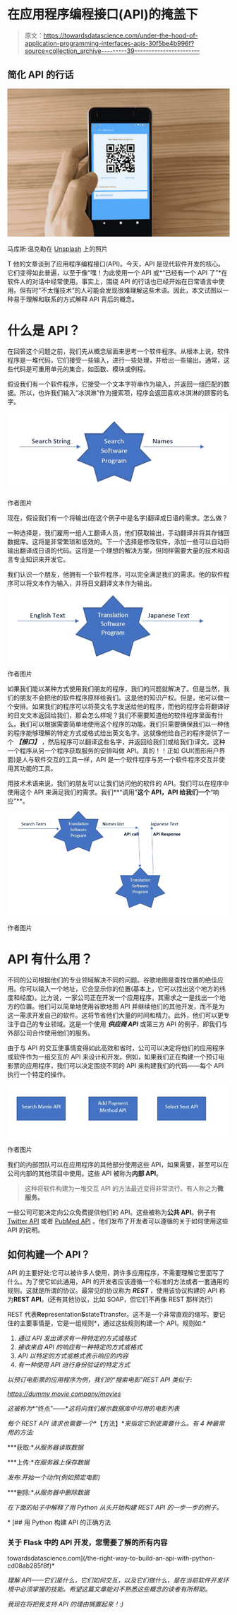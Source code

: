 # 在应用程序编程接口(API)的掩盖下

> 原文：<https://towardsdatascience.com/under-the-hood-of-application-programming-interfaces-apis-30f5be4b996f?source=collection_archive---------39----------------------->

## 简化 API 的行话

![](img/ae55f4cb5cbd1a47cab169aaefad46fa.png)

马库斯·温克勒在 [Unsplash](https://unsplash.com?utm_source=medium&utm_medium=referral) 上的照片

T 他的文章谈到了应用程序编程接口(API)。今天，API 是现代软件开发的核心。它们变得如此普遍，以至于像“嘿！为此使用一个 API 或*“已经有一个 API 了”*在软件人的对话中经常使用。事实上，围绕 API 的行话也已经开始在日常语言中使用。但有时“不太懂技术”的人可能会发现很难理解这些术语。因此，本文试图以一种易于理解和联系的方式解释 API 背后的概念。

# 什么是 API？

在回答这个问题之前，我们先从概念层面来思考一个软件程序。从根本上说，软件程序是一堆代码，它们接受一些输入，进行一些处理，并给出一些输出。通常，这些代码是可重用单元的集合，如函数、模块或例程。

假设我们有一个软件程序，它接受一个文本字符串作为输入，并返回一组匹配的数据。所以，也许我们输入“冰淇淋”作为搜索项，程序会返回喜欢冰淇淋的顾客的名字。

![](img/1640e7c9ad83ac59bc2ff3b1dcba6799.png)

作者图片

现在，假设我们有一个将输出(在这个例子中是名字)翻译成日语的需求。怎么做？

一种选择是，我们雇用一组人工翻译人员，他们获取输出，手动翻译并将其存储回数据库。这将是非常繁琐和低效的。下一个选择是修改软件，添加一些可以自动将输出翻译成日语的代码。这将是一个理想的解决方案，但同样需要大量的技术和语言专业知识来开发它。

我们认识一个朋友，他拥有一个软件程序，可以完全满足我们的需求。他的软件程序可以将文本作为输入，并将日文翻译文本作为输出。

![](img/a2be422c222a5c85953e1274c29fa0f5.png)

作者图片

如果我们能以某种方式使用我们朋友的程序，我们的问题就解决了。但是当然，我们的朋友不会把他的软件程序原样给我们。这是他的知识产权。但是，他可以做一个安排。如果我们的程序可以将英文名字发送给他的程序，而他的程序会将翻译好的日文文本返回给我们，那会怎么样呢？我们不需要知道他的软件程序里面有什么。我们可以根据需要简单地使用这个程序的功能。我们只需要确保我们以一种他的程序能够理解的特定方式或格式给出英文名字。这就像他给自己的程序提供了一个 ***【接口】*** ，然后程序可以翻译这些名字，并返回给我们(或给我们)译文。这种一个程序从另一个程序获取服务的安排叫做 API。真的！！正如 GUI(图形用户界面)是人与软件交互的工具一样，API 是一个软件程序与另一个软件程序交互并使用其功能的工具。

用技术术语来说，我们的朋友可以让我们访问他的软件的 API。我们可以在程序中使用这个 API 来满足我们的需求。我们**“调用”**这个 API，API 给我们一个**“响应”**。

![](img/eaf0c12fe19b9f2187d925de404bd425.png)

作者图片

# API 有什么用？

不同的公司根据他们的专业领域解决不同的问题。谷歌地图是查找位置的绝佳应用。你可以输入一个地址，它会显示你的位置(基本上，它可以找出这个地方的纬度和经度)。比方说，一家公司正在开发一个应用程序，其需求之一是找出一个地方的位置。他们可以简单地使用谷歌地图 API 并继续他们的其他开发，而不是为这一需求开发自己的软件。这将节省他们大量的时间和精力。此外，他们可以更专注于自己的专业领域。这是一个使用 ***供应商 API*** 或第三方 API 的例子，即我们与外部公司合作使用他们的服务。

由于与 API 的交互使事情变得如此高效和省时，公司可以决定将他们的应用程序或软件作为一组交互的 API 来设计和开发。例如，如果我们正在构建一个预订电影票的应用程序，我们可以决定围绕不同的 API 来构建我们的代码——每个 API 执行一个特定的操作。

![](img/c756ae717e472c738c1af67c24e069fc.png)

作者图片

我们的内部团队可以在应用程序的其他部分使用这些 API，如果需要，甚至可以在公司内部的其他项目中使用。这些 API 被称为**内部 API**。

> 这种将软件构建为一堆交互 API 的方法最近变得非常流行。有人称之为**微服务。**

一些公司可能决定向公众免费提供他们的 API。这些被称为**公共 API**。例子有 [Twitter API](https://developer.twitter.com/en/docs/getting-started) 或者 [PubMed API](https://www.ncbi.nlm.nih.gov/home/develop/api/) 。他们发布了开发者可以遵循的关于如何使用这些 API 的说明。

## 如何构建一个 API？

API 的主要好处:它可以被许多人使用，跨许多应用程序，不需要理解它里面写了什么。为了使它如此通用，API 的开发者应该遵循一个标准的方法或者一套通用的规则。这就是所谓的协议。最常见的协议称为 ***REST*** ，使用该协议构建的 API 称为**REST API**。(还有其他协议，比如 SOAP，但它们不再像 REST 那样流行)

REST 代表**Re**presentation**S**state**T**transfer。这不是一个非常直观的缩写。要记住的主要事情是，它是一组规则*，通过这些规则构建一个 API。规则如:*

1.  *通过 API 发出请求有一种特定的方式或格式*
2.  *接收来自 API 的响应有一种特定的方式或格式*
3.  *API 以特定的方式或格式表示响应的内容*
4.  *有一种使用 API 进行身份验证的特定方式*

*以预订电影票的应用程序为例，我们的“搜索电影”REST API 类似于:*

*[https://dummy movie company/movies](https://dummymoviecompany/movies)*

*这被称为**“终点”——**这将向我们展示数据库中可用的电影列表*

*每个 REST API 请求也需要一个**【方法】**来指定它到底需要什么。有 4 种最常用的方法:*

***获取:**从服务器读取数据*

***上传:**在服务器上保存数据*

*发布:开始一个动作(例如预定电影)*

***删除:**从服务器中删除数据*

*在下面的帖子中解释了用 Python 从头开始构建 REST API 的一步一步的例子。*

*[](/the-right-way-to-build-an-api-with-python-cd08ab285f8f) [## 用 Python 构建 API 的正确方法

### 关于 Flask 中的 API 开发，您需要了解的所有内容

towardsdatascience.com](/the-right-way-to-build-an-api-with-python-cd08ab285f8f)* 

*理解 API——它们是什么，它们如何交互，以及它们做什么，是在当前软件开发环境中必须掌握的技能。希望这篇文章能对不熟悉这些概念的读者有所帮助。*

*我现在将把我支持 API 的理由搁置起来！:)*